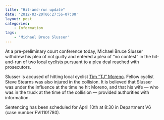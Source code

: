 ```yaml
---
title: "Hit-and-run update"
date: '2012-03-20T06:27:56-07:00'
layout: post
categories:
    - Information
tags:
    - 'Michael Bruce Slusser'
---
```


At a pre-preliminary court conference today, Michael Bruce Slusser withdrew his plea of not guilty and entered a plea of “no contest” in the hit-and-run of two local cyclists pursuant to a plea deal reached with prosecutors.  
  
Slusser is accused of hitting local cyclist [Tim “TJ” Moreno](https://www.hdcycling.org/2011/06/hit-and-run-on-apple-valley-road/ "Hit-and-run on Apple Valley Road"). Fellow cyclist Steve Stearns was also injured in the collision. It is believed that Slusser was under the influence at the time he hit Moreno, and that his wife — who was in the truck at the time of the collision — provided authorities with information.

Sentencing has been scheduled for April 10th at 8:30 in Department V6 (case number FVI1101780).
